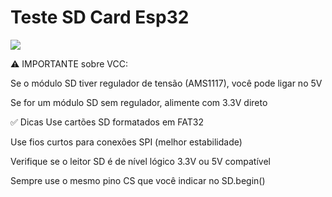 # Teste SD Card Esp32


<img src="https://cdn-1.ehs.eti.br/esp32_sdcard.png" align="center"/>

⚠️ IMPORTANTE sobre VCC:

Se o módulo SD tiver regulador de tensão (AMS1117), você pode ligar no 5V

Se for um módulo SD sem regulador, alimente com 3.3V direto

✅ Dicas
Use cartões SD formatados em FAT32

Use fios curtos para conexões SPI (melhor estabilidade)

Verifique se o leitor SD é de nível lógico 3.3V ou 5V compatível

Sempre use o mesmo pino CS que você indicar no SD.begin()
